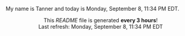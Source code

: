 My name is Tanner and today is Monday, September 8, 11:34 PM EDT.

<p align="center">This <i>README</i> file is generated <b>every 3 hours</b>!</br>Last refresh: Monday, September 8, 11:34 PM EDT<br /></p>
